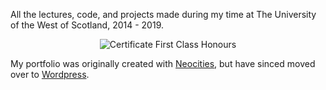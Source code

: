 All the lectures, code, and projects made during my time at The University of the West of Scotland, 2014 - 2019.
<p align="center">
  <img src="https://github.com/yuchingho/University/blob/master/Events/Certificate%20First%20Class%20Honours.png" alt="Certificate First Class Honours"/>
</p>

My portfolio was originally created with [Neocities](https://yuchingho.neocities.org/), but have sinced moved over to [Wordpress](https://yuchingho.com/).